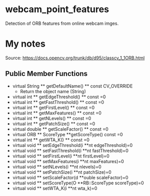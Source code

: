 # webcam_point_features
Detection of ORB features from online webcam imges.

# My notes
Source: https://docs.opencv.org/trunk/db/d95/classcv_1_1ORB.html

## Public Member Functions
* virtual String ** getDefaultName() ** const CV_OVERRIDE
    * Return the object name (String)
* virtual int ** getEdgeThreshold() ** const =0
* virtual int ** getFastThreshold() ** const =0
* virtual int ** getFirstLevel() ** const =0
* virtual int ** getMaxFeatures() ** const =0
* virtual int ** getNLevels() ** const =0
* virtual int ** getPatchSize() ** const =0
* virtual double ** getScaleFactor() ** const =0
* virtual ORB ** ScoreType   **getScoreType() const =0
* virtual int ** getWTA_K() ** const =0
* virtual void ** setEdgeThreshold(i **nt edgeThreshold)=0
* virtual void ** setFastThreshold(i **nt fastThreshold)=0
* virtual void ** setFirstLevel(i **nt firstLevel)=0
* virtual void ** setMaxFeatures(i **nt maxFeatures)=0
* virtual void ** setNLevels(i **nt nlevels)=0
* virtual void ** setPatchSize(i **nt patchSize)=0
* virtual void ** setScaleFactor(d **ouble scaleFactor)=0
* virtual void ** setScoreType(O **RB::ScoreType scoreType)=0
* virtual void ** setWTA_K(i **nt wta_k)=0